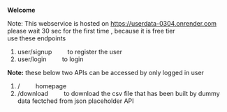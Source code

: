 **Welcome** <br>

Note: This webservice is hosted on  https://userdata-0304.onrender.com   <br>  please wait 30 sec for the first time , because it is free tier<br>
use these endpoints
1.  user/signup     &emsp;&emsp; to register the user  <br>
2.  user/login     &emsp;&emsp;    to login <br>


**Note:**  these below two APIs can be accessed by only logged in user <br>
1. /             &emsp;&emsp;    homepage <br>
2. /download     &emsp;&emsp;    to download the csv file that has been built by dummy data fectched from json placeholder API <br>
